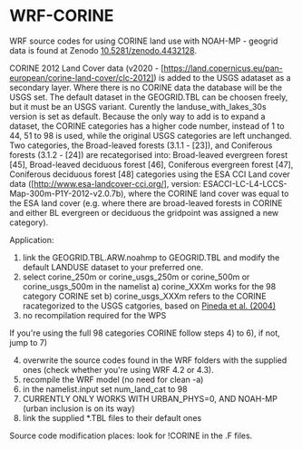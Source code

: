 # WRF-CORINE
WRF source codes for using CORINE land use with NOAH-MP  - geogrid data is found at Zenodo [10.5281/zenodo.4432128](10.5281/zenodo.4432128).

CORINE 2012 Land Cover data (v2020 - [https://land.copernicus.eu/pan-european/corine-land-cover/clc-2012]) is added to the USGS adataset as a secondary layer. Where there is no CORINE data the database will be the USGS set. The default dataset in the GEOGRID.TBL can be choosen freely, but it must be an USGS variant. Curently the landuse_with_lakes_30s version is set as default. Because the only way to add is to expand a dataset, the CORINE categories has a higher code number, instead of 1 to 44, 51 to 98 is used, while the original USGS categories are left unchanged. Two categories, the Broad-leaved forests (3.1.1 - \[23\]), and Coniferous forests (3.1.2 - \[24\]) are recategorised into: Broad-leaved evergreen forest \[45\],	Broad-leaved deciduous forest \[46\],	Coniferous evergreen forest \[47\],	Coniferous deciduous forest \[48\] categories using the ESA CCI Land cover data ([http://www.esa-landcover-cci.org/], version: ESACCI-LC-L4-LCCS-Map-300m-P1Y-2012-v2.0.7b), where the CORINE land cover was equal to the ESA land cover (e.g. where there are broad-leaved forests in CORINE and either BL evergreen or deciduous the gridpoint was assigned a new category). 

Application:
1) link the GEOGRID.TBL.ARW.noahmp to GEOGRID.TBL and modify the default LANDUSE dataset to your preferred one. 
2) select corine_250m or corine_usgs_250m or corine_500m or corine_usgs_500m  in the namelist
  a) corine_XXXm works for the 98 category CORINE set
  b) corine_usgs_XXXm refers to the CORINE racategorized to the USGS catgories, based on [Pineda et al. (2004)](https://www.tandfonline.com/doi/abs/10.1080/0143116031000115201)
3) no recompilation required for the WPS

If you're using the full 98 categories CORINE follow steps 4) to 6), if not, jump to 7)

4) overwrite the source codes found in the WRF folders with the supplied ones (check whether you're using WRF 4.2 or 4.3). 
5) recompile the WRF model (no need for clean -a)
6) in the namelist.input set num_land_cat to 98
7) CURRENTLY ONLY WORKS WITH URBAN_PHYS=0, AND NOAH-MP (urban inclusion is on its way)
8) link the supplied \*.TBL files to their default ones

Source code modification places: look for !CORINE in the .F files. 




